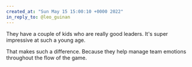 ```yaml
---
created_at: "Sun May 15 15:00:10 +0000 2022"
in_reply_to: @leo_guinan
---
```


They have a couple of kids who are really good leaders.  It's super impressive at such a young age. 

That makes such a difference. Because they help manage team emotions throughout the flow of the game.